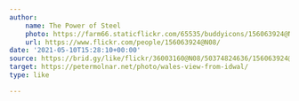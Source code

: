 ```yaml
---
author:
    name: The Power of Steel
    photo: https://farm66.staticflickr.com/65535/buddyicons/156063924@N08.jpg
    url: https://www.flickr.com/people/156063924@N08/
date: '2021-05-10T15:28:10+00:00'
source: https://brid.gy/like/flickr/36003160@N08/50374824636/156063924@N08
target: https://petermolnar.net/photo/wales-view-from-idwal/
type: like

---
```



